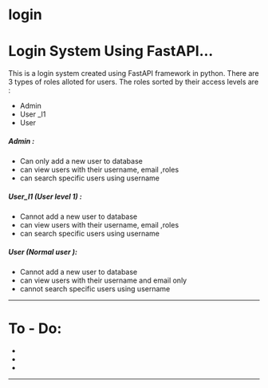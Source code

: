 # login
# Login System Using FastAPI... 




This is a login system created using FastAPI framework in python.
There are 3 types of roles alloted for users. The roles sorted by their access levels are : 
- Admin
- User _l1
- User
##### Admin :
- Can only add a new user to database
- can view users with their username, email ,roles
- can search specific users using username
##### User_l1 (User level 1) :
- Cannot add a new user to database
- can view users with their username, email ,roles
- can search specific users using username
##### User (Normal user ):
- Cannot add a new user to database
- can view users with their username and email only
- cannot search specific users using username
---
# To - Do:
-
-
-
----
